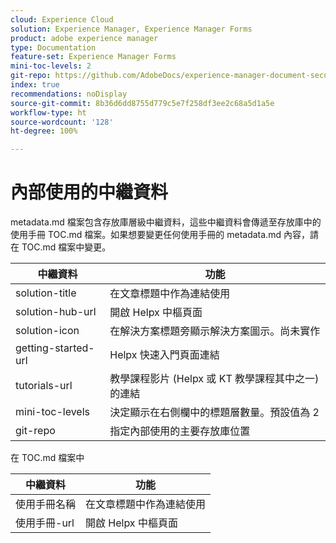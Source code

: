 ```yaml
---
cloud: Experience Cloud
solution: Experience Manager, Experience Manager Forms
product: adobe experience manager
type: Documentation
feature-set: Experience Manager Forms
mini-toc-levels: 2
git-repo: https://github.com/AdobeDocs/experience-manager-document-security.zh-Hant
index: true
recommendations: noDisplay
source-git-commit: 8b36d6dd8755d779c5e7f258df3ee2c68a5d1a5e
workflow-type: ht
source-wordcount: '128'
ht-degree: 100%

---
```



# 內部使用的中繼資料

metadata.md 檔案包含存放庫層級中繼資料，這些中繼資料會傳遞至存放庫中的使用手冊 TOC.md 檔案。如果想要變更任何使用手冊的 metadata.md 內容，請在 TOC.md 檔案中變更。

| 中繼資料 | 功能 |
|--- |--- |
| solution-title | 在文章標題中作為連結使用 |
| solution-hub-url | 開啟 Helpx 中樞頁面 |
| solution-icon | 在解決方案標題旁顯示解決方案圖示。尚未實作 |
| getting-started-url | Helpx 快速入門頁面連結 |
| tutorials-url | 教學課程影片 (Helpx 或 KT 教學課程其中之一) 的連結 |
| mini-toc-levels | 決定顯示在右側欄中的標題層數量。預設值為 2 |
| git-repo | 指定內部使用的主要存放庫位置 |

在 TOC.md 檔案中

| 中繼資料 | 功能 |
|--- |--- |
| 使用手冊名稱 | 在文章標題中作為連結使用 |
| 使用手冊-url | 開啟 Helpx 中樞頁面 |
